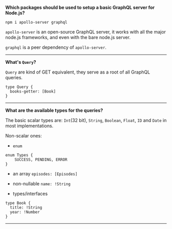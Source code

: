 **Which packages should be used to setup a basic GraphQL server for Node.js?**

`npm i apollo-server graphql`

`apollo-server` is an open-source GraphQL server, it works with all the major node.js frameworks, and even with the bare node.js server.

`graphql` is a peer dependency of `apollo-server`.

---

**What's `Query`?**

`Query` are kind of GET equivalent, they serve as a root of all GraphQL queries.

```
type Query {
  books-getter: [Book]
}
```

---

**What are the available types for the queries?**

The basic scalar types are: `Int`(32 bit), `String`, `Boolean`, `Float`, `ID` and `Date` in most implementations. 

Non-scalar ones:
- `enum` 
```
enum Types {
    SUCCESS, PENDING, ERROR 
}
```
- an array `episodes: [Episodes]`

- non-nullable `name: !String`

- types/interfaces
```
type Book {
  title: !String
  year: !Number
}
```

---

